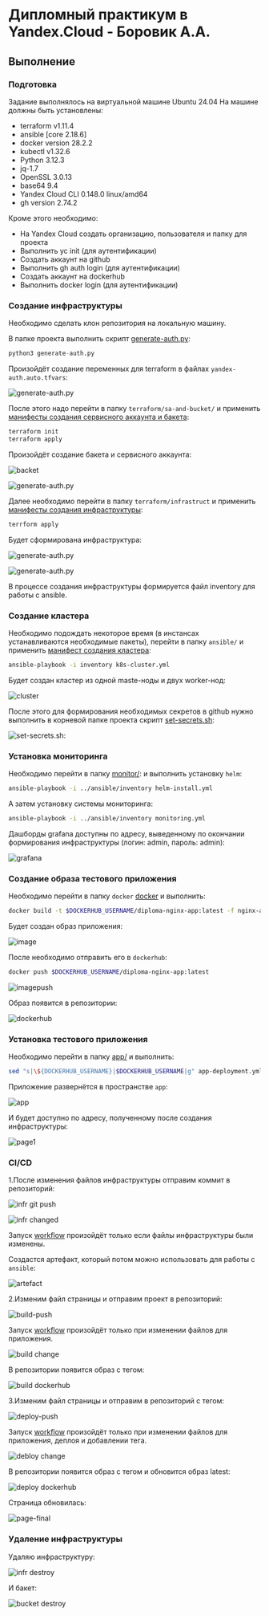 # Дипломный практикум в Yandex.Cloud - Боровик А.А.

## Выполнение

### Подготовка

Задание выполнялось на виртуальной машине Ubuntu 24.04
На машине должны быть установлены:

- terraform v1.11.4
- ansible [core 2.18.6]
- docker version 28.2.2
- kubectl v1.32.6
- Python 3.12.3
- jq-1.7
- OpenSSL 3.0.13
- base64 9.4
- Yandex Cloud CLI 0.148.0 linux/amd64
- gh version 2.74.2
  
Кроме этого необходимо:

- На Yandex Cloud создать организацию, пользователя и папку для проекта
- Выполнить yc init (для аутентификации)
- Создать аккаунт на github
- Выполнить gh auth login  (для аутентификации)
- Создать аккаунт на dockerhub
- Выполнить docker login (для аутентификации)

### Создание инфраструктуры

Необходимо сделать клон репозитория на локальную машину.

В папке проекта выполнить скрипт [generate-auth.py](https://github.com/Lex-Chaos/diploma-devops/blob/main/generate-auth.py):

```python
python3 generate-auth.py
```

Произойдёт создание переменных для terraform в файлах `yandex-auth.auto.tfvars`:

![generate-auth.py](https://github.com/Lex-Chaos/diploma-devops/blob/main/img/01-auth-generate.png)

После этого надо перейти в папку `terraform/sa-and-bucket/` и применить [манифесты создания сервисного аккаунта и бакета](https://github.com/Lex-Chaos/diploma-devops/blob/main/terraform/sa-and-buket):

```bash
terraform init
terraform apply
```

Произойдёт создание бакета и сервисного аккаунта:

![backet](https://github.com/Lex-Chaos/diploma-devops/blob/main/img/02-backet-tfinit.png)

![generate-auth.py](https://github.com/Lex-Chaos/diploma-devops/blob/main/img/03-backet-tfapply.png)

Далее необходимо перейти в папку `terraform/infrastruct` и применить [манифесты создания инфраструктуры](https://github.com/Lex-Chaos/diploma-devops/blob/main/terraform/infrastruct):

```bash
terrform apply
```

Будет сформирована инфраструктура:

![generate-auth.py](https://github.com/Lex-Chaos/diploma-devops/blob/main/img/04-infr-tfapply.png)

![generate-auth.py](https://github.com/Lex-Chaos/diploma-devops/blob/main/img/05-yandex-infr.png)

В процессе создания инфраструктуры формируется файл inventory для работы с ansible.

### Создание кластера

Необходимо подождать некоторое время (в инстансах устанавливаются необходимые пакеты), перейти в папку `ansible/` и применить [манифест создания кластера](https://github.com/Lex-Chaos/diploma-devops/blob/main/ansible):

```bash
ansible-playbook -i inventory k8s-cluster.yml
```

Будет создан кластер из одной maste-ноды и двух worker-нод:

![cluster](https://github.com/Lex-Chaos/diploma-devops/blob/main/img/06-ansible-cluster.png)

После этого для формирования необходимых секретов в github нужно выполнить в корневой папке проекта скрипт [set-secrets.sh](https://github.com/Lex-Chaos/diploma-devops/blob/main/set-secrets.sh):

![set-secrets.sh](https://github.com/Lex-Chaos/diploma-devops/blob/main/img/07-set-secrets.png):

### Установка мониторинга

Необходимо перейти в папку [monitor/](https://github.com/Lex-Chaos/diploma-devops/blob/main/monitor): и выполнить установку `helm`:

```bash
ansible-playbook -i ../ansible/inventory helm-install.yml
```

А затем установку системы мониторинга:

```bash
ansible-playbook -i ../ansible/inventory monitoring.yml
```

Дашборды grafana доступны по адресу, выведенному по окончании формирования инфраструктуры (логин: admin, пароль: admin):

![grafana](https://github.com/Lex-Chaos/diploma-devops/blob/main/img/08-grafana.png)

### Создание образа тестового приложения

Необходимо перейти в папку `docker` [docker](https://github.com/Lex-Chaos/diploma-devops/blob/main/docker) и выполнить:

```bash
docker build -t $DOCKERHUB_USERNAME/diploma-nginx-app:latest -f nginx-app.dockerfile .
```

Будет создан образ приложения:

![image](https://github.com/Lex-Chaos/diploma-devops/blob/main/img/09-app-image.png)

После необходимо отправить его в `dockerhub`:

```bash
docker push $DOCKERHUB_USERNAME/diploma-nginx-app:latest
```

![imagepush](https://github.com/Lex-Chaos/diploma-devops/blob/main/img/10-app-imagepush.png)

Образ появится в репозитории:

![dockerhub](https://github.com/Lex-Chaos/diploma-devops/blob/main/img/11-dockerhub.png)

### Установка тестового приложения

Необходимо перейти в папку [app/](https://github.com/Lex-Chaos/diploma-devops/blob/main/app) и выполнить:

```bash
sed "s|\${DOCKERHUB_USERNAME}|$DOCKERHUB_USERNAME|g" app-deployment.yml | kubectl apply -f -
```

Приложение развернётся в пространстве `app`:

![app](https://github.com/Lex-Chaos/diploma-devops/blob/main/img/12-app-in-namespace.png)

И будет доступно по адресу, полученному после создания инфраструктуры:

![page1](https://github.com/Lex-Chaos/diploma-devops/blob/main/img/13-page1.png)

### CI/CD

1.После изменения файлов инфраструктуры отправим коммит в репозиторий:

![infr git push](https://github.com/Lex-Chaos/diploma-devops/blob/main/img/14-infr-git-push.png)

![infr changed](https://github.com/Lex-Chaos/diploma-devops/blob/main/img/15-infr-change.png)

Запуск [workflow](https://github.com/Lex-Chaos/diploma-devops/blob/main/.github/workflows/infrastruct.yml) произойдёт только еcли файлы инфраструктуры были изменены.

Создастся артефакт, который потом можно использовать для работы с `ansible`:

![artefact](https://github.com/Lex-Chaos/diploma-devops/blob/main/img/16-artefact.png)

2.Изменим файл страницы и отправим проект в репозиторий:

![build-push](https://github.com/Lex-Chaos/diploma-devops/blob/main/img/17-build-git-push.png)

Запуск [workflow](https://github.com/Lex-Chaos/diploma-devops/blob/main/.github/workflows/build.yml) произойдёт только при изменении файлов для приложения.

![build change](https://github.com/Lex-Chaos/diploma-devops/blob/main/img/18-build-change.png)

В репозитории появится образ с тегом:

![build dockerhub](https://github.com/Lex-Chaos/diploma-devops/blob/main/img/19-build-hub.png)

3.Изменим файл страницы и отправим в репозиторий с тегом:

![deploy-push](https://github.com/Lex-Chaos/diploma-devops/blob/main/img/20-deploy-git-push.png)

Запуск [workflow](https://github.com/Lex-Chaos/diploma-devops/blob/main/.github/workflows/deploy.yml) произойдёт только при изменении файлов для приложения, деплоя и добавлении тега.

![debloy change](https://github.com/Lex-Chaos/diploma-devops/blob/main/img/21-deploy-change.png)

В репозитории появится образ с тегом и обновится образ latest:

![deploy dockerhub](https://github.com/Lex-Chaos/diploma-devops/blob/main/img/22-deploy-hub.png)

Страница обновилась:

![page-final](https://github.com/Lex-Chaos/diploma-devops/blob/main/img/23-page-final.png)

### Удаление инфраструктуры

Удаляю инфраструктуру:

![infr destroy](https://github.com/Lex-Chaos/diploma-devops/blob/main/img/24-infr-destroy.png)

И бакет:

![bucket destroy](https://github.com/Lex-Chaos/diploma-devops/blob/main/img/25-bucket-destroy.png)
